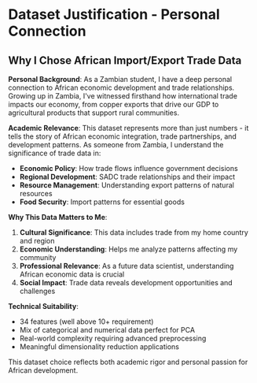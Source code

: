# Dataset Justification - Personal Connection

## Why I Chose African Import/Export Trade Data

**Personal Background**: As a Zambian student, I have a deep personal connection to African economic development and trade relationships. Growing up in Zambia, I've witnessed firsthand how international trade impacts our economy, from copper exports that drive our GDP to agricultural products that support rural communities.

**Academic Relevance**: This dataset represents more than just numbers - it tells the story of African economic integration, trade partnerships, and development patterns. As someone from Zambia, I understand the significance of trade data in:

- **Economic Policy**: How trade flows influence government decisions
- **Regional Development**: SADC trade relationships and their impact
- **Resource Management**: Understanding export patterns of natural resources
- **Food Security**: Import patterns for essential goods

**Why This Data Matters to Me**:
1. **Cultural Significance**: This data includes trade from my home country and region
2. **Economic Understanding**: Helps me analyze patterns affecting my community
3. **Professional Relevance**: As a future data scientist, understanding African economic data is crucial
4. **Social Impact**: Trade data reveals development opportunities and challenges

**Technical Suitability**:
- 34 features (well above 10+ requirement)
- Mix of categorical and numerical data perfect for PCA
- Real-world complexity requiring advanced preprocessing
- Meaningful dimensionality reduction applications

This dataset choice reflects both academic rigor and personal passion for African development.
